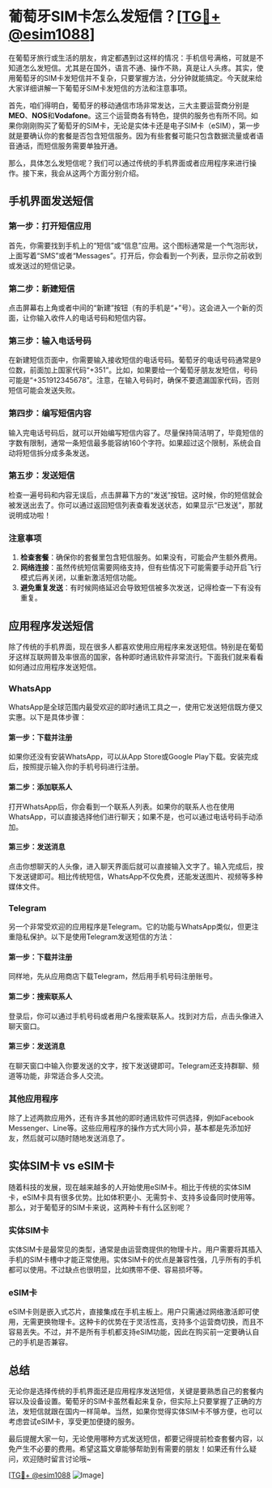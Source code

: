 # 葡萄牙SIM卡怎么发短信？[[TG💪+ @esim1088](https://t.me/s/esim1088)]

在葡萄牙旅行或生活的朋友，肯定都遇到过这样的情况：手机信号满格，可就是不知道怎么发短信。尤其是在国外，语言不通、操作不熟，真是让人头疼。其实，使用葡萄牙的SIM卡发短信并不复杂，只要掌握方法，分分钟就能搞定。今天就来给大家详细讲解一下葡萄牙SIM卡发短信的方法和注意事项。

首先，咱们得明白，葡萄牙的移动通信市场非常发达，三大主要运营商分别是**MEO**、**NOS**和**Vodafone**。这三个运营商各有特色，提供的服务也有所不同。如果你刚刚购买了葡萄牙的SIM卡，无论是实体卡还是电子SIM卡（eSIM），第一步就是要确认你的套餐是否包含短信服务。因为有些套餐可能只包含数据流量或者语音通话，而短信服务需要单独开通。

那么，具体怎么发短信呢？我们可以通过传统的手机界面或者应用程序来进行操作。接下来，我会从这两个方面分别介绍。

## 手机界面发送短信

### 第一步：打开短信应用
首先，你需要找到手机上的“短信”或“信息”应用。这个图标通常是一个气泡形状，上面写着“SMS”或者“Messages”。打开后，你会看到一个列表，显示你之前收到或发送过的短信记录。

### 第二步：新建短信
点击屏幕右上角或者中间的“新建”按钮（有的手机是“+”号）。这会进入一个新的页面，让你输入收件人的电话号码和短信内容。

### 第三步：输入电话号码
在新建短信页面中，你需要输入接收短信的电话号码。葡萄牙的电话号码通常是9位数，前面加上国家代码“+351”。比如，如果要给一个葡萄牙朋友发短信，号码可能是“+351912345678”。注意，在输入号码时，确保不要遗漏国家代码，否则短信可能会发送失败。

### 第四步：编写短信内容
输入完电话号码后，就可以开始编写短信内容了。尽量保持简洁明了，毕竟短信的字数有限制，通常一条短信最多能容纳160个字符。如果超过这个限制，系统会自动将短信拆分成多条发送。

### 第五步：发送短信
检查一遍号码和内容无误后，点击屏幕下方的“发送”按钮。这时候，你的短信就会被发送出去了。你可以通过返回短信列表查看发送状态，如果显示“已发送”，那就说明成功啦！

### 注意事项
1. **检查套餐**：确保你的套餐里包含短信服务。如果没有，可能会产生额外费用。
2. **网络连接**：虽然传统短信需要网络支持，但有些情况下可能需要手动开启飞行模式后再关闭，以重新激活短信功能。
3. **避免重复发送**：有时候网络延迟会导致短信被多次发送，记得检查一下有没有重复。

## 应用程序发送短信

除了传统的手机界面，现在很多人都喜欢使用应用程序来发送短信。特别是在葡萄牙这样互联网普及率很高的国家，各种即时通讯软件非常流行。下面我们就来看看如何通过应用程序发送短信。

### WhatsApp
WhatsApp是全球范围内最受欢迎的即时通讯工具之一，使用它发送短信既方便又实惠。以下是具体步骤：

#### 第一步：下载并注册
如果你还没有安装WhatsApp，可以从App Store或Google Play下载。安装完成后，按照提示输入你的手机号码进行注册。

#### 第二步：添加联系人
打开WhatsApp后，你会看到一个联系人列表。如果你的联系人也在使用WhatsApp，可以直接选择他们进行聊天；如果不是，也可以通过电话号码手动添加。

#### 第三步：发送消息
点击你想聊天的人头像，进入聊天界面后就可以直接输入文字了。输入完成后，按下发送键即可。相比传统短信，WhatsApp不仅免费，还能发送图片、视频等多种媒体文件。

### Telegram
另一个非常受欢迎的应用程序是Telegram。它的功能与WhatsApp类似，但更注重隐私保护。以下是使用Telegram发送短信的方法：

#### 第一步：下载并注册
同样地，先从应用商店下载Telegram，然后用手机号码注册账号。

#### 第二步：搜索联系人
登录后，你可以通过手机号码或者用户名搜索联系人。找到对方后，点击头像进入聊天窗口。

#### 第三步：发送消息
在聊天窗口中输入你要发送的文字，按下发送键即可。Telegram还支持群聊、频道等功能，非常适合多人交流。

### 其他应用程序
除了上述两款应用外，还有许多其他的即时通讯软件可供选择，例如Facebook Messenger、Line等。这些应用程序的操作方式大同小异，基本都是先添加好友，然后就可以随时随地发送消息了。

## 实体SIM卡 vs eSIM卡

随着科技的发展，现在越来越多的人开始使用eSIM卡。相比于传统的实体SIM卡，eSIM卡具有很多优势。比如体积更小、无需剪卡、支持多设备同时使用等。那么，对于葡萄牙的SIM卡来说，这两种卡有什么区别呢？

### 实体SIM卡
实体SIM卡是最常见的类型，通常是由运营商提供的物理卡片。用户需要将其插入手机的SIM卡槽中才能正常使用。实体SIM卡的优点是兼容性强，几乎所有的手机都可以使用。不过缺点也很明显，比如携带不便、容易损坏等。

### eSIM卡
eSIM卡则是嵌入式芯片，直接集成在手机主板上。用户只需通过网络激活即可使用，无需更换物理卡。这种卡的优势在于灵活性高，支持多个运营商切换，而且不容易丢失。不过，并不是所有手机都支持eSIM功能，因此在购买前一定要确认自己的手机是否兼容。

## 总结

无论你是选择传统的手机界面还是应用程序发送短信，关键是要熟悉自己的套餐内容以及设备设置。葡萄牙的SIM卡虽然看起来复杂，但实际上只要掌握了正确的方法，发短信就跟在国内一样简单。当然，如果你觉得实体SIM卡不够方便，也可以考虑尝试eSIM卡，享受更加便捷的服务。

最后提醒大家一句，无论使用哪种方式发送短信，都要记得提前检查套餐内容，以免产生不必要的费用。希望这篇文章能够帮助到有需要的朋友！如果还有什么疑问，欢迎随时留言讨论哦~

[[TG💪+ @esim1088](https://t.me/s/esim1088) ![Image](https://i.postimg.cc/4NQfJmqS/Snipaste-2025-05-13-00-14-12.png)]